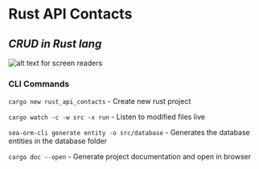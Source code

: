 # Rust API Contacts

## _CRUD in Rust lang_

![alt text for screen readers](https://img.shields.io/badge/Rust-000000?style=for-the-badge&logo=rust&logoColor=white)

### CLI Commands

`cargo new rust_api_contacts` - Create new rust project

`cargo watch -c -w src -x run` - Listen to modified files live

`sea-orm-cli generate entity -o src/database` - Generates the database entities in the database folder

`cargo doc --open` - Generate project documentation and open in browser